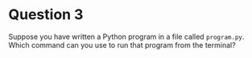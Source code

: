 # Question 3

Suppose you have written a Python program in a file called `program.py`. 
Which command can you use to run that program from the terminal? 

